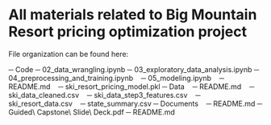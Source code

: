 # All materials related to Big Mountain Resort pricing optimization project




File organization can be found here: 

─ Code
   ─ 02_data_wrangling.ipynb
   ─ 03_exploratory_data_analysis.ipynb
   ─ 04_preprocessing_and_training.ipynb
   ─ 05_modeling.ipynb
   ─ README.md
   ─ ski_resort_pricing_model.pkl
─ Data
   ─ README.md
   ─ ski_data_cleaned.csv
   ─ ski_data_step3_features.csv
   ─ ski_resort_data.csv
   ─ state_summary.csv
─ Documents
   ─ README.md
─ Guided\ Capstone\ Slide\ Deck.pdf
─ README.md
